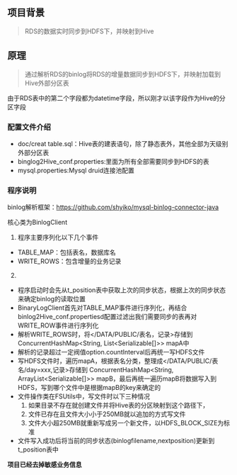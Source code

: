 ## 项目背景
>RDS的数据实时同步到HDFS下，并映射到Hive

## 原理
>通过解析RDS的binlog将RDS的增量数据同步到HDFS下，并映射加载到Hive外部分区表

由于RDS表中的第二个字段都为datetime字段，所以刚才以该字段作为Hive的分区字段

### 配置文件介绍
* doc/creat table.sql：Hive表的建表语句，除了静态表外，其他全部为天级别外部分区表
* binglog2Hive_conf.properties:里面为所有全部需要同步到HDFS的表
* mysql.properties:Mysql druid连接池配置

### 程序说明
binlog解析框架：https://github.com/shyiko/mysql-binlog-connector-java

核心类为BinlogClient
1. 程序主要序列化以下几个事件
* TABLE_MAP：包括表名，数据库名
* WRITE_ROWS：包含增量的业务记录

2. 
* 程序启动时会先从t_position表中获取上次的同步状态，根据上次的同步状态来确定binlog的读取位置
* BinaryLogClient首先对TABLE_MAP事件进行序列化，再结合binlog2Hive_conf.propertiesd配置过滤出我们需要同步的表再对WRITE_ROW事件进行序列化
* 解析WRITE_ROWS时，将</DATA/PUBLIC/表名，记录>存储到ConcurrentHashMap<String, List<Serializable[]>> mapA中
* 解析的记录超过一定阀值option.countInterval后再统一写HDFS文件
* 写HDFS文件时，遍历mapA，根据表名分类，整理成</DATA/PUBLIC/表名/day=xxx,记录>存储到
ConcurrentHashMap<String, ArrayList<Serializable[]>> mapB，最后再统一遍历mapB将数据写入到HDFS，写到哪个文件中是根据mapB的key来确定的
* 文件操作类在FSUtils中，写文件时以下三种情况
  1. 如果目录不存在就创建文件并将Hive表的分区映射到这个路径下，
  2. 文件已存在且文件大小小于250MB就以追加的方式写文件
  3. 文件大小超250MB就重新写成另一个新文件，以HDFS_BLOCK_SIZE为标准
* 文件写入成功后将当前的同步状态(binlogfilename,nextposition)更新到t_position表中

**项目已经去掉敏感业务信息**



